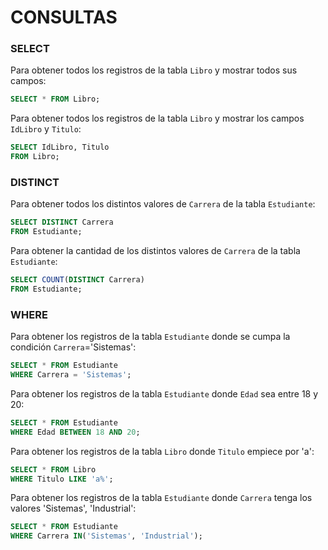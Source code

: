 # CONSULTAS

### SELECT
Para obtener todos los registros de la tabla `Libro` y mostrar todos sus campos:
``` SQL
SELECT * FROM Libro;
```
Para obtener todos los registros de la tabla `Libro` y mostrar los campos `IdLibro` y `Titulo`:
``` SQL
SELECT IdLibro, Titulo
FROM Libro;
```

### DISTINCT
Para obtener todos los distintos valores de `Carrera` de la tabla `Estudiante`:
``` SQL
SELECT DISTINCT Carrera 
FROM Estudiante;
```
Para obtener la cantidad de los distintos valores de `Carrera` de la tabla `Estudiante`:
``` SQL
SELECT COUNT(DISTINCT Carrera) 
FROM Estudiante;
```

### WHERE 
Para obtener los registros de la tabla `Estudiante` donde se cumpa la condición `Carrera`='Sistemas':
``` SQL
SELECT * FROM Estudiante
WHERE Carrera = 'Sistemas';
```
Para obtener los registros de la tabla `Estudiante` donde `Edad` sea entre 18 y 20:
``` SQL
SELECT * FROM Estudiante
WHERE Edad BETWEEN 18 AND 20;
```
Para obtener los registros de la tabla `Libro` donde `Titulo` empiece por 'a':
``` SQL
SELECT * FROM Libro
WHERE Titulo LIKE 'a%';
```
Para obtener los registros de la tabla `Estudiante` donde `Carrera` tenga los valores 'Sistemas', 'Industrial':
``` SQL 
SELECT * FROM Estudiante
WHERE Carrera IN('Sistemas', 'Industrial');
```
